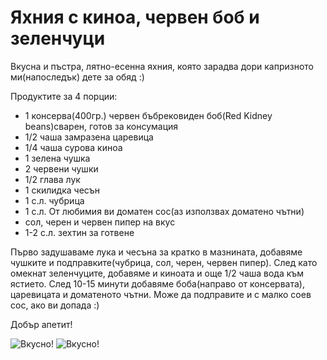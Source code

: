 # Яхния с киноа, червен боб и зеленчуци

Вкусна и пъстра, лятно-есенна яхния, която зарадва дори капризното ми(напоследък) дете за обяд :)

Продуктите за 4 порции:

<ul>
	<li>1 консерва(400гр.) червен бъбрековиден боб(Red Kidney beans)сварен, готов за консумация</li>
	<li>1/2 чаша замразена царевица</li>
	<li>1/4 чаша сурова киноа</li>
	<li>1 зелена чушка</li>
	<li>2 червени чушки</li>
	<li>1/2 глава лук</li>
	<li>1 скилидка чесън</li>
	<li>1 с.л. чубрица</li>
	<li>1 с.л. От любимия ви доматен сос(аз използвах доматено чътни)</li>
        <li>сол, черен и червен пипер на вкус</li>
	<li>1-2 с.л. зехтин за готвене</li>
</ul>

Първо задушаваме лука и чесъна за кратко в мазнината, добавяме чушките и подправките(чубрица, сол, черен, червен пипер). След като омекнат зеленчуците, добавяме и киноата и още 1/2 чаша вода към ястието. След 10-15 минути добавяме боба(направо от консервата), царевицата и доматеното чътни. Може да подправите и с малко соев сос, ако ви допада :)

Добър апетит!

![Вкусно!](/images/2018/10/9C5DCB85-ED0D-4451-AD69-DF7F24C800A4.jpeg "Да Ви е сладко!")
![Вкусно!](/images/2018/10/714F0F46-D598-4157-B296-F379DCBB39F5.jpeg "Да Ви е сладко!")
